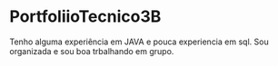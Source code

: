 # PortfoliioTecnico3B
Tenho alguma experiência em JAVA e pouca experiencia em sql. Sou organizada e sou boa trbalhando em grupo.
